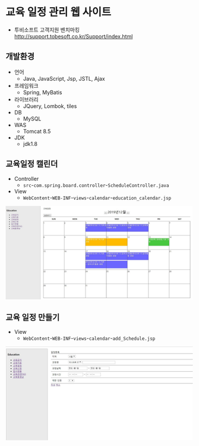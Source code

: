 # 교육 일정 관리 웹 사이트
- 투비소프트 고객지원 벤치마킹 http://support.tobesoft.co.kr/Support/index.html

## 개발환경
- 언어
  - Java, JavaScript, Jsp, JSTL, Ajax
- 프레임워크
  - Spring, MyBatis
- 라이브러리
  - JQuery, Lombok, tiles
- DB
  - MySQL
- WAS
  - Tomcat 8.5
- JDK
  - jdk1.8
  
## 교육일정 캘린더
- Controller
    - `src`-`com.spring.board.controller`-`ScheduleController.java `
- View
    - `WebContent`-`WEB-INF`-`views`-`calendar`-`education_calendar.jsp`

![](img/edu_image1.JPG)

## 교육 일정 만들기
- View
    - `WebContent`-`WEB-INF`-`views`-`calendar`-`add_Schedule.jsp`

![](img/edu_image5.JPG)
